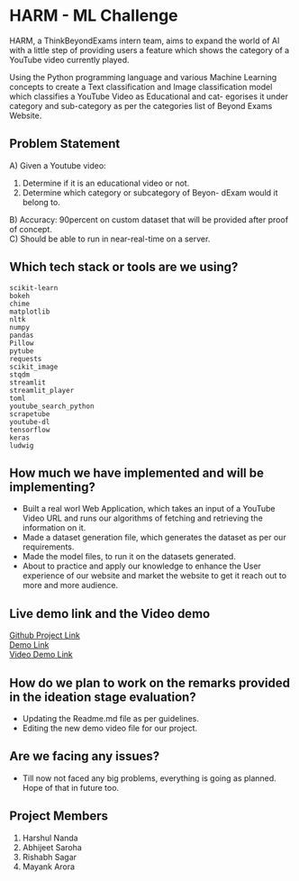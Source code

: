 # HARM - ML Challenge

HARM, a ThinkBeyondExams intern team, aims to expand the world of AI with a little step of providing users a feature which shows the category of a YouTube video currently played.

Using the Python programming language and various Machine Learning concepts to create a Text classification and Image classification model which classifies a YouTube Video as Educational and cat- egorises it under category and sub-category as per the categories list of Beyond Exams Website.


## Problem Statement
A) Given a Youtube video:
1. Determine if it is an educational video or not.
2. Determine which category or subcategory of Beyon- dExam would it belong to.  

B) Accuracy: 90percent on custom dataset that will be provided after proof of concept.  
C) Should be able to run in near-real-time on a server.  

## Which tech stack or tools are we using?
```
scikit-learn
bokeh
chime
matplotlib
nltk
numpy
pandas
Pillow
pytube
requests
scikit_image
stqdm
streamlit
streamlit_player
toml
youtube_search_python
scrapetube
youtube-dl
tensorflow
keras
ludwig
```

## How much we have implemented and will be implementing?
- Built a real worl Web Application, which takes an input of a YouTube Video URL and runs our algorithms of fetching and retrieving the information on it.
- Made a dataset generation file, which generates the dataset as per our requirements.
- Made the model files, to run it on the datasets generated.
- About to practice and apply our knowledge to enhance the User experience of our website and market the website to get it reach out to more and more audience.

## Live demo link and the Video demo
[Github Project Link](https://github.com/repository_invitations/195771281/accept)  
[Demo Link](https://huggingface.co/spaces/HarshulNanda/HARM_ML_App_ludwig)  
[Video Demo Link](https://drive.google.com/file/d/1HAHv_opmFJMg6x0QkNskN0S2eVQM4NyZ/view?usp=share_link) 

## How do we plan to work on the remarks provided in the ideation stage evaluation?
- Updating the Readme.md file as per guidelines.
- Editing the new demo video file for our project.

## Are we facing any issues?
- Till now not faced any big problems, everything is going as planned. Hope of that in future too.

## Project Members
1. Harshul Nanda
2. Abhijeet Saroha
3. Rishabh Sagar
4. Mayank Arora
